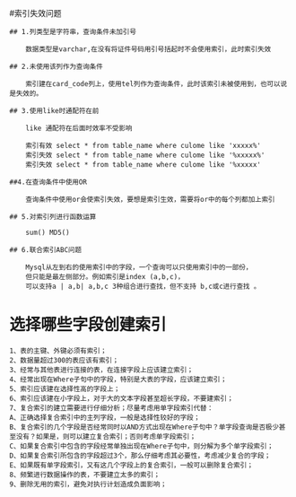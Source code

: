 #索引失效问题

    ## 1.列类型是字符串，查询条件未加引号
        
        数据类型是varchar,在没有将证件号码用引号括起时不会使用索引，此时索引失效
    
    ## 2.未使用该列作为查询条件
        
        索引建在card_code列上，使用tel列作为查询条件，此时该索引未被使用到，也可以说是失效的。
    
    ## 3.使用like时通配符在前
    
        like 通配符在后面时效率不受影响
        
        索引有效 select * from table_name where culome like 'xxxxx%' 
        索引失效 select * from table_name where culome like '%xxxxx%' 
        索引失效 select * from table_name where culome like '%xxxxx'
        
    ##4.在查询条件中使用OR
        
        查询条件中使用or会使索引失效，要想是索引生效，需要将or中的每个列都加上索引
    
    ## 5.对索引列进行函数运算
        
        sum() MD5()
        
    ## 6.联合索引ABC问题    
        
        Mysql从左到右的使用索引中的字段，一个查询可以只使用索引中的一部份，
        但只能是最左侧部分。例如索引是index (a,b,c)，
        可以支持a | a,b| a,b,c 3种组合进行查找，但不支持 b,c或c进行查找 。
        

# 选择哪些字段创建索引

    1、表的主键、外键必须有索引；
    2、数据量超过300的表应该有索引；
    3、经常与其他表进行连接的表，在连接字段上应该建立索引；
    4、经常出现在Where子句中的字段，特别是大表的字段，应该建立索引；
    5、索引应该建在选择性高的字段上；
    6、索引应该建在小字段上，对于大的文本字段甚至超长字段，不要建索引；
    7、复合索引的建立需要进行仔细分析；尽量考虑用单字段索引代替：
    A、正确选择复合索引中的主列字段，一般是选择性较好的字段；
    B、复合索引的几个字段是否经常同时以AND方式出现在Where子句中？单字段查询是否极少甚至没有？如果是，则可以建立复合索引；否则考虑单字段索引；
    C、如果复合索引中包含的字段经常单独出现在Where子句中，则分解为多个单字段索引；
    D、如果复合索引所包含的字段超过3个，那么仔细考虑其必要性，考虑减少复合的字段；
    E、如果既有单字段索引，又有这几个字段上的复合索引，一般可以删除复合索引；
    8、频繁进行数据操作的表，不要建立太多的索引；
    9、删除无用的索引，避免对执行计划造成负面影响；
        